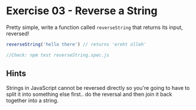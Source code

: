 # Exercise 03 - Reverse a String

Pretty simple, write a function called `reverseString` that returns its input, reversed!

```javascript
reverseString('hello there') // returns 'ereht olleh'

//Check: npm test reverseString.spec.js
```

## Hints
Strings in JavaScript cannot be reversed directly so you're going to have to split it into something else first.. do the reversal and then join it back together into a string.

